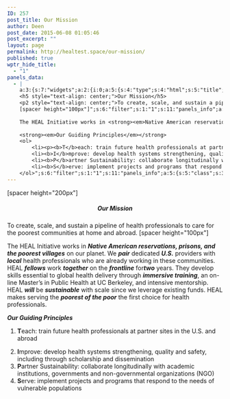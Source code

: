 ```yaml
---
ID: 257
post_title: Our Mission
author: Deen
post_date: 2015-06-08 01:05:46
post_excerpt: ""
layout: page
permalink: http://healtest.space/our-mission/
published: true
wptr_hide_title:
  - "1"
panels_data:
  - |
    a:3:{s:7:"widgets";a:2:{i:0;a:5:{s:4:"type";s:4:"html";s:5:"title";s:0:"";s:4:"text";s:255:"[spacer height="200px"]
    <h5 style="text-align: center;">Our Mission</h5>
    <p2 style="text-align: center;">To create, scale, and sustain a pipeline of health professionals to care for the poorest communities at home and abroad.</p2>
    [spacer height="100px"]";s:6:"filter";s:1:"1";s:11:"panels_info";a:6:{s:5:"class";s:30:"WP_Widget_Black_Studio_TinyMCE";s:3:"raw";b:0;s:4:"grid";i:0;s:4:"cell";i:0;s:2:"id";i:0;s:5:"style";a:3:{s:10:"background";s:7:"#ffffff";s:27:"background_image_attachment";i:567;s:18:"background_display";s:5:"cover";}}}i:1;a:5:{s:4:"type";s:4:"html";s:5:"title";s:0:"";s:4:"text";s:1472:"&nbsp;
    
    The HEAL Initiative works in <strong><em>Native American reservations, prisons, and the poorest villages</em></strong> on our planet. We <strong><em>pair</em></strong> dedicated <strong><em>U.S.</em></strong> providers with <strong><em>local</em></strong> health professionals who are already working in these communities. HEAL <strong><em>fellows</em></strong> work <strong><em>together</em></strong> on the <strong><em>frontline</em></strong> for<strong><em>two</em></strong> years. They develop skills essential to global health delivery through <strong><em>immersive training</em></strong>, an on-line Master’s in Public Health at UC Berkeley, and intensive mentorship. HEAL <strong><em>will</em></strong> be <strong><em>sustainable</em></strong> with scale since we leverage existing funds. HEAL makes serving the <strong><em>poorest of the poor</em></strong> the first choice for health professionals.
    
    <strong><em>Our Guiding Principles</em></strong>
    <ol>
    	<li><p><b>T</b>each: train future health professionals at partner sites in the U.S. and abroad</p></li>
    	<li><b>I</b>mprove: develop health systems strengthening, quality and safety, including through scholarship and dissemination</li>
    	<li><b>P</b>artner Sustainability: collaborate longitudinally with academic institutions, governments and non-governmental organizations (NGO)</li>
    	<li><b>S</b>erve: implement projects and programs that respond to the needs of vulnerable populations</li>
    </ol>";s:6:"filter";s:1:"1";s:11:"panels_info";a:5:{s:5:"class";s:30:"WP_Widget_Black_Studio_TinyMCE";s:4:"grid";i:0;s:4:"cell";i:0;s:2:"id";i:1;s:5:"style";a:4:{s:7:"padding";s:4:"2.5%";s:10:"background";s:7:"#ffffff";s:27:"background_image_attachment";b:0;s:18:"background_display";s:5:"cover";}}}}s:5:"grids";a:1:{i:0;a:2:{s:5:"cells";i:1;s:5:"style";a:3:{s:11:"row_stretch";s:14:"full-stretched";s:10:"background";s:7:"#e6e6e6";s:18:"background_display";s:4:"tile";}}}s:10:"grid_cells";a:1:{i:0;a:2:{s:4:"grid";i:0;s:6:"weight";i:1;}}}
---
```

[spacer height="200px"]
<h5 style="text-align: center;">Our Mission</h5>
<p2 style="text-align: center;">To create, scale, and sustain&nbsp;a pipeline of health professionals to care for the poorest communities at home and abroad.</p2>
[spacer height="100px"]&nbsp;

The HEAL Initiative works in <strong><em>Native American reservations, prisons, and the poorest villages</em></strong> on our planet. We <strong><em>pair</em></strong> dedicated <strong><em>U.S.</em></strong> providers with <strong><em>local</em></strong> health professionals who are already working in these communities. HEAL <strong><em>fellows</em></strong> work <strong><em>together</em></strong> on the <strong><em>frontline</em></strong> for<strong><em>two</em></strong> years. They develop skills essential to global health delivery through <strong><em>immersive training</em></strong>, an on-line Master’s in Public Health at UC Berkeley, and intensive mentorship. HEAL <strong><em>will</em></strong> be <strong><em>sustainable</em></strong> with scale since we leverage existing funds. HEAL makes serving the <strong><em>poorest of the poor</em></strong> the first choice for health professionals.

<strong><em>Our Guiding Principles</em></strong>
<ol>
	<li><p><b>T</b>each: train future health professionals at partner sites in the U.S. and abroad</p></li>
	<li><b>I</b>mprove: develop health systems strengthening, quality and safety, including through scholarship and dissemination</li>
	<li><b>P</b>artner Sustainability: collaborate longitudinally with academic institutions, governments and non-governmental organizations (NGO)</li>
	<li><b>S</b>erve: implement projects and programs that respond to the needs of vulnerable populations</li>
</ol>